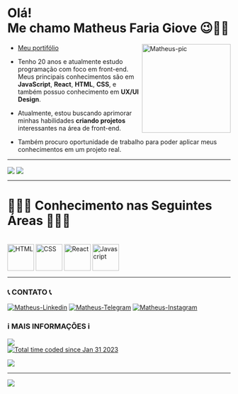 # Olá! <br> Me chamo **Matheus Faria Giove** 😉✌🏼
<img style="display: inline_block" align="right" alt="Matheus-pic" width="200" height="200" style="border-radius: 150px;" src="https://cdn.discordapp.com/attachments/1070030542902407249/1070104860118229032/eu.gif" align="rigth" width="160" height="160">

* [Meu portifólio](https://matheusgiove.github.io)

* Tenho 20 anos e atualmente estudo programação com foco em front-end. Meus principais conhecimentos são em **JavaScript**, **React**, **HTML**, **CSS**, e também possuo conhecimento em **UX/UI Design**.

* Atualmente, estou buscando aprimorar minhas habilidades **criando projetos** interessantes na área de front-end. 

* Também procuro oportunidade de trabalho para poder aplicar meus conhecimentos em um projeto real. 

<hr>

<picture>
  <source 
  srcset="https://github-readme-stats.vercel.app/api?username=matheusgiove&show_icons=true&theme=vision-friendly-dark"
  media="(prefers-color-scheme: dark)"/>
<img align="center" src="https://github-readme-stats.vercel.app/api?username=anuraghazra&show_icons=true"/>
</picture>

<picture>
<source 
  srcset="https://github-readme-stats.vercel.app/api/top-langs/?username=matheusgiove&theme=vision-friendly-dark"/>
<img align="center" src="https://github.com/anuraghazra/github-readme-stats"/>
</picture>

<hr>

# 👨🏼‍🎓 Conhecimento nas Seguintes Áreas 👨🏼‍🎓

<div style="display: inline_block"><br>
  <img src="https://cdn.jsdelivr.net/gh/devicons/devicon/icons/html5/html5-original.svg" alt="HTML" align="center" width="60" height="60">
  <img src="https://cdn.jsdelivr.net/gh/devicons/devicon/icons/css3/css3-original.svg" alt="CSS" align="center" width="60" height="60">
  <img src="https://cdn.jsdelivr.net/gh/devicons/devicon/icons/react/react-original.svg" alt="React" align="center" width="60" height="60">
<!--   <img src="https://cdn.jsdelivr.net/gh/devicons/devicon/icons/typescript/typescript-original.svg" alt="React" align="center" width="60" height="60">  -->
  <img src="https://cdn.jsdelivr.net/gh/devicons/devicon/icons/javascript/javascript-original.svg" alt="Javascript" align="center" width="60" height="60">
</div>

<hr>

### 📞 CONTATO 📞

<div>
   <a href="https://www.linkedin.com/in/matheus-faria-giove-3a6159259/" target="_blank"><img src="https://img.shields.io/badge/LinkedIn-0077B5?style=for-the-badge&logo=linkedin&logoColor=white" target="_blank" alt="Matheus-Linkedin"></a>
   <a href="https://t.me/farioso08" target="_blank"><img src="https://img.shields.io/badge/Telegram-2CA5E0?style=for-the-badge&logo=telegram&logoColor=white" target="_blank" alt="Matheus-Telegram"></a>
   <a href="https://www.instagram.com/matheusgiove/" target="_blank"><img src="https://img.shields.io/badge/Instagram-E4405F?style=for-the-badge&logo=instagram&logoColor=white" target="_blank" alt="Matheus-Instagram"></a>
</div>

### ℹ MAIS INFORMAÇÕES ℹ

<picture>
  <source 
  srcset="https://github-readme-stats.vercel.app/api/wakatime?username=matheusgiove&theme=vision-friendly-dark"/>
  <img align="center" src="https://github.com/anuraghazra/github-readme-stats"/>
</picture>
<div>
  <a href="https://wakatime.com/@f113fcc0-9e89-4504-b9bf-c167170e9d11">
    <img src="https://wakatime.com/badge/user/f113fcc0-9e89-4504-b9bf-c167170e9d11.svg" alt="Total time coded since Jan 31 2023"/>
  </a>
</div>
  
![](https://github-readme-streak-stats.herokuapp.com/?user=MatheusGiove&theme=vision-friendly-dark&hide_border=false)

---

[![](https://visitcount.itsvg.in/api?id=MatheusGiove&icon=2&color=0)](https://visitcount.itsvg.in)

